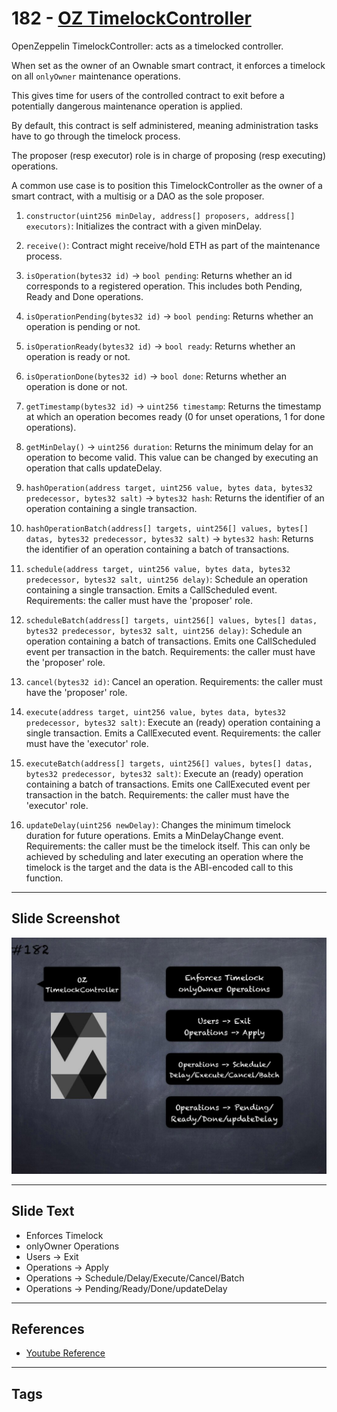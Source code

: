 # 182 - [OZ TimelockController](OZ%20TimelockController.md)
OpenZeppelin TimelockController: acts as a timelocked controller. 

When set as the owner of an Ownable smart contract, it enforces a timelock on all `onlyOwner` maintenance operations. 

This gives time for users of the controlled contract to exit before a potentially dangerous maintenance operation is applied. 

By default, this contract is self administered, meaning administration tasks have to go through the timelock process. 

The proposer (resp executor) role is in charge of proposing (resp executing) operations. 

A common use case is to position this TimelockController as the owner of a smart contract, with a multisig or a DAO as the sole proposer.

1. `constructor(uint256 minDelay, address[] proposers, address[] executors)`: Initializes the contract with a given minDelay.
    
2. `receive()`: Contract might receive/hold ETH as part of the maintenance process.
    
3. `isOperation(bytes32 id)` → `bool pending`: Returns whether an id corresponds to a registered operation. This includes both Pending, Ready and Done operations.
    
4. `isOperationPending(bytes32 id)` → `bool pending`: Returns whether an operation is pending or not.
    
5. `isOperationReady(bytes32 id)` → `bool ready`: Returns whether an operation is ready or not.
    
6. `isOperationDone(bytes32 id)` → `bool done`: Returns whether an operation is done or not.
    
7. `getTimestamp(bytes32 id)` → `uint256 timestamp`: Returns the timestamp at which an operation becomes ready (0 for unset operations, 1 for done operations).
    
8. `getMinDelay()` → `uint256 duration`: Returns the minimum delay for an operation to become valid. This value can be changed by executing an operation that calls updateDelay.
    
9. `hashOperation(address target, uint256 value, bytes data, bytes32 predecessor, bytes32 salt)` → `bytes32 hash`: Returns the identifier of an operation containing a single transaction.
    
10. `hashOperationBatch(address[] targets, uint256[] values, bytes[] datas, bytes32 predecessor, bytes32 salt)` → `bytes32 hash`: Returns the identifier of an operation containing a batch of transactions.
    
11. `schedule(address target, uint256 value, bytes data, bytes32 predecessor, bytes32 salt, uint256 delay)`: Schedule an operation containing a single transaction. Emits a CallScheduled event. Requirements: the caller must have the 'proposer' role.
    
12. `scheduleBatch(address[] targets, uint256[] values, bytes[] datas, bytes32 predecessor, bytes32 salt, uint256 delay)`: Schedule an operation containing a batch of transactions. Emits one CallScheduled event per transaction in the batch. Requirements: the caller must have the 'proposer' role.
    
13. `cancel(bytes32 id)`: Cancel an operation. Requirements: the caller must have the 'proposer' role.
    
14. `execute(address target, uint256 value, bytes data, bytes32 predecessor, bytes32 salt)`: Execute an (ready) operation containing a single transaction. Emits a CallExecuted event. Requirements: the caller must have the 'executor' role.
    
15. `executeBatch(address[] targets, uint256[] values, bytes[] datas, bytes32 predecessor, bytes32 salt)`: Execute an (ready) operation containing a batch of transactions. Emits one CallExecuted event per transaction in the batch. Requirements: the caller must have the 'executor' role.
    
16. `updateDelay(uint256 newDelay)`: Changes the minimum timelock duration for future operations. Emits a MinDelayChange event. Requirements: the caller must be the timelock itself. This can only be achieved by scheduling and later executing an operation where the timelock is the target and the data is the ABI-encoded call to this function.

___
## Slide Screenshot
![182.jpg](../../images/3.%20Solidity%20201/182.jpg)
___
## Slide Text
- Enforces Timelock
- onlyOwner Operations
- Users -> Exit
- Operations -> Apply
- Operations -> Schedule/Delay/Execute/Cancel/Batch
- Operations -> Pending/Ready/Done/updateDelay
___
## References
- [Youtube Reference](https://youtu.be/0kx8M4u5980?t=57)
___
## Tags